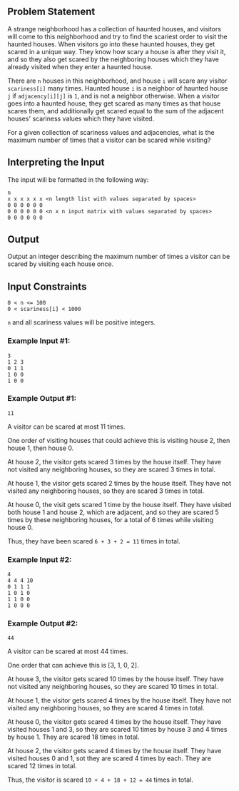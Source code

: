 ## Problem Statement

A strange neighborhood has a collection of haunted houses, and visitors will come to this neighborhood and try to find the scariest order to visit the haunted houses. When visitors go into these haunted houses, they get scared in a unique way. They know how scary a house is after they visit it, and so they also get scared by the neighboring houses which they have already visited when they enter a haunted house.

There are `n` houses in this neighborhood, and house `i` will scare any visitor `scariness[i]` many times.
Haunted house `i` is a neighbor of haunted house `j` if `adjacency[i][j]` is `1`, and is not a neighbor otherwise.
When a visitor goes into a haunted house, they get scared as many times as that house scares them, and additionally get scared equal to the sum of the adjacent houses' scariness values which they have visited.

For a given collection of scariness values and adjacencies, what is the maximum number of times that a visitor can be scared while visiting?

## Interpreting the Input
The input will be formatted in the following way:

```
n
x x x x x x <n length list with values separated by spaces>
0 0 0 0 0 0
0 0 0 0 0 0 <n x n input matrix with values separated by spaces>
0 0 0 0 0 0
```

## Output
Output an integer describing the maximum number of times a visitor can be scared by visiting each house once.

## Input Constraints
```
0 < n <= 100
0 < scariness[i] < 1000
```
`n` and all scariness values will be positive integers.

### Example Input #1:
```
3
1 2 3
0 1 1
1 0 0
1 0 0
```

### Example Output #1:
```
11
```
A visitor can be scared at most 11 times.

One order of visiting houses that could achieve this is visiting house 2, then house 1, then house 0.

At house 2, the visitor gets scared 3 times by the house itself. They have not visited any neighboring houses, so they are scared 3 times in total.

At house 1, the visitor gets scared 2 times by the house itself. They have not visited any neighboring houses, so they are scared 3 times in total.

At house 0, the visit gets scared 1 time by the house itself. They have visited both house 1 and house 2, which are adjacent, and so they are scared 5 times by these neighboring houses, for a total of 6 times while visiting house 0.

Thus, they have been scared `6 + 3 + 2 = 11` times in total.

### Example Input #2:
```
4
4 4 4 10
0 1 1 1
1 0 1 0
1 1 0 0
1 0 0 0
```

### Example Output #2:
```
44
```
A visitor can be scared at most 44 times.

One order that can achieve this is [3, 1, 0, 2].

At house 3, the visitor gets scared 10 times by the house itself. They have not visited any neighboring houses, so they are scared 10 times in total.

At house 1, the visitor gets scared 4 times by the house itself. They have not visited any neighboring houses, so they are scared 4 times in total.

At house 0, the visitor gets scared 4 times by the house itself. They have visited houses 1 and 3, so they are scared 10 times by house 3 and 4 times by house 1. They are scared 18 times in total.

At house 2, the visitor gets scared 4 times by the house itself. They have visited houses 0 and 1, sot they are scared 4 times by each. They are scared 12 times in total.

Thus, the visitor is scared `10 + 4 + 18 + 12 = 44` times in total.
